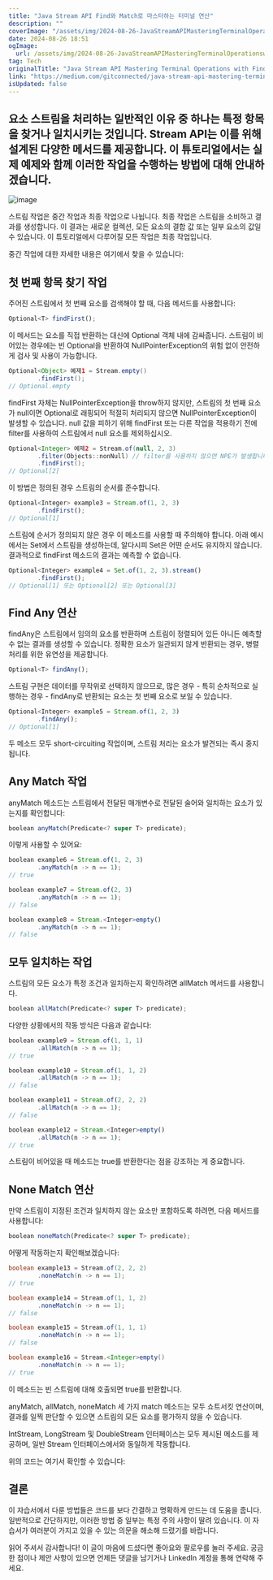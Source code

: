 ```yaml
---
title: "Java Stream API Find와 Match로 마스터하는 터미널 연산"
description: ""
coverImage: "/assets/img/2024-08-26-JavaStreamAPIMasteringTerminalOperationswithFindandMatch_0.png"
date: 2024-08-26 18:51
ogImage: 
  url: /assets/img/2024-08-26-JavaStreamAPIMasteringTerminalOperationswithFindandMatch_0.png
tag: Tech
originalTitle: "Java Stream API Mastering Terminal Operations with Find and Match"
link: "https://medium.com/gitconnected/java-stream-api-mastering-terminal-operations-with-find-and-match-1c178ae33c89"
isUpdated: false
---
```



## 요소 스트림을 처리하는 일반적인 이유 중 하나는 특정 항목을 찾거나 일치시키는 것입니다. Stream API는 이를 위해 설계된 다양한 메서드를 제공합니다. 이 튜토리얼에서는 실제 예제와 함께 이러한 작업을 수행하는 방법에 대해 안내하겠습니다.

![image](/assets/img/2024-08-26-JavaStreamAPIMasteringTerminalOperationswithFindandMatch_0.png)

스트림 작업은 중간 작업과 최종 작업으로 나뉩니다. 최종 작업은 스트림을 소비하고 결과를 생성합니다. 이 결과는 새로운 컬렉션, 모든 요소의 결합 값 또는 일부 요소의 값일 수 있습니다. 이 튜토리얼에서 다루어질 모든 작업은 최종 작업입니다.

중간 작업에 대한 자세한 내용은 여기에서 찾을 수 있습니다:

<div class="content-ad"></div>

## 첫 번째 항목 찾기 작업

주어진 스트림에서 첫 번째 요소를 검색해야 할 때, 다음 메서드를 사용합니다:

```js
Optional<T> findFirst();
```

이 메서드는 요소를 직접 반환하는 대신에 Optional 객체 내에 감싸줍니다. 스트림이 비어있는 경우에는 빈 Optional을 반환하여 NullPointerException의 위험 없이 안전하게 검사 및 사용이 가능합니다.

<div class="content-ad"></div>

```java
Optional<Object> 예제1 = Stream.empty()
        .findFirst();
// Optional.empty
```

findFirst 자체는 NullPointerException을 throw하지 않지만, 스트림의 첫 번째 요소가 null이면 Optional로 래핑되어 적절히 처리되지 않으면 NullPointerException이 발생할 수 있습니다. null 값을 피하기 위해 findFirst 또는 다른 작업을 적용하기 전에 filter를 사용하여 스트림에서 null 요소를 제외하십시오.

```java
Optional<Integer> 예제2 = Stream.of(null, 2, 3)
        .filter(Objects::nonNull) // filter를 사용하지 않으면 NPE가 발생합니다
        .findFirst();
// Optional[2]
```

이 방법은 정의된 경우 스트림의 순서를 준수합니다.


<div class="content-ad"></div>

```js
Optional<Integer> example3 = Stream.of(1, 2, 3)
        .findFirst();
// Optional[1]
```

스트림에 순서가 정의되지 않은 경우 이 메소드를 사용할 때 주의해야 합니다. 아래 예시에서는 Set에서 스트림을 생성하는데, 알다시피 Set은 어떤 순서도 유지하지 않습니다. 결과적으로 findFirst 메소드의 결과는 예측할 수 없습니다.

```js
Optional<Integer> example4 = Set.of(1, 2, 3).stream()
        .findFirst();
// Optional[1] 또는 Optional[2] 또는 Optional[3]
```

## Find Any 연산

<div class="content-ad"></div>

findAny은 스트림에서 임의의 요소를 반환하며 스트림이 정렬되어 있든 아니든 예측할 수 없는 결과를 생성할 수 있습니다. 정확한 요소가 일관되지 않게 반환되는 경우, 병렬 처리를 위한 유연성을 제공합니다.

```js
Optional<T> findAny();
```

스트림 구현은 데이터를 무작위로 선택하지 않으므로, 많은 경우 - 특히 순차적으로 실행하는 경우 - findAny로 반환되는 요소는 첫 번째 요소로 보일 수 있습니다.

```js
Optional<Integer> example5 = Stream.of(1, 2, 3)
        .findAny();
// Optional[1]
```

<div class="content-ad"></div>

두 메소드 모두 short-circuiting 작업이며, 스트림 처리는 요소가 발견되는 즉시 중지됩니다.

## Any Match 작업

anyMatch 메소드는 스트림에서 전달된 매개변수로 전달된 술어와 일치하는 요소가 있는지를 확인합니다:

```js
boolean anyMatch(Predicate<? super T> predicate);
```

<div class="content-ad"></div>

이렇게 사용할 수 있어요:

```js
boolean example6 = Stream.of(1, 2, 3)
        .anyMatch(n -> n == 1);
// true

boolean example7 = Stream.of(2, 3)
        .anyMatch(n -> n == 1);
// false

boolean example8 = Stream.<Integer>empty()
        .anyMatch(n -> n == 1);
// false
```

## 모두 일치하는 작업

스트림의 모든 요소가 특정 조건과 일치하는지 확인하려면 allMatch 메서드를 사용합니다.

<div class="content-ad"></div>

```js
boolean allMatch(Predicate<? super T> predicate);
```

다양한 상황에서의 작동 방식은 다음과 같습니다:

```js
boolean example9 = Stream.of(1, 1, 1)
        .allMatch(n -> n == 1);
// true

boolean example10 = Stream.of(1, 1, 2)
        .allMatch(n -> n == 1);
// false

boolean example11 = Stream.of(2, 2, 2)
        .allMatch(n -> n == 1);
// false

boolean example12 = Stream.<Integer>empty()
        .allMatch(n -> n == 1);
// true
```

스트림이 비어있을 때 메소드는 true를 반환한다는 점을 강조하는 게 중요합니다.

<div class="content-ad"></div>

## None Match 연산

만약 스트림이 지정된 조건과 일치하지 않는 요소만 포함하도록 하려면, 다음 메서드를 사용합니다:

```js
boolean noneMatch(Predicate<? super T> predicate);
```

어떻게 작동하는지 확인해보겠습니다:

<div class="content-ad"></div>

```java
boolean example13 = Stream.of(2, 2, 2)
        .noneMatch(n -> n == 1);
// true

boolean example14 = Stream.of(1, 1, 2)
        .noneMatch(n -> n == 1);
// false

boolean example15 = Stream.of(1, 1, 1)
        .noneMatch(n -> n == 1);
// false

boolean example16 = Stream.<Integer>empty()
        .noneMatch(n -> n == 1);
// true
```

이 메소드는 빈 스트림에 대해 호출되면 true를 반환합니다.

anyMatch, allMatch, noneMatch 세 가지 match 메소드는 모두 쇼트서킷 연산이며, 결과를 일찍 판단할 수 있으면 스트림의 모든 요소를 평가하지 않을 수 있습니다.

IntStream, LongStream 및 DoubleStream 인터페이스는 모두 제시된 메소드를 제공하며, 일반 Stream 인터페이스에서와 동일하게 작동합니다.


<div class="content-ad"></div>

위의 코드는 여기서 확인할 수 있습니다:

## 결론

이 자습서에서 다룬 방법들은 코드를 보다 간결하고 명확하게 만드는 데 도움을 줍니다. 일반적으로 간단하지만, 이러한 방법 중 일부는 특정 주의 사항이 딸려 있습니다. 이 자습서가 여러분이 가지고 있을 수 있는 의문을 해소해 드렸기를 바랍니다.

읽어 주셔서 감사합니다! 이 글이 마음에 드셨다면 좋아요와 팔로우를 눌러 주세요. 궁금한 점이나 제안 사항이 있으면 언제든 댓글을 남기거나 LinkedIn 계정을 통해 연락해 주세요.